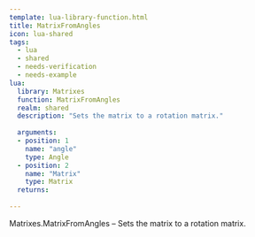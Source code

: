 ```yaml
---
template: lua-library-function.html
title: MatrixFromAngles
icon: lua-shared
tags:
  - lua
  - shared
  - needs-verification
  - needs-example
lua:
  library: Matrixes
  function: MatrixFromAngles
  realm: shared
  description: "Sets the matrix to a rotation matrix."
  
  arguments:
  - position: 1
    name: "angle"
    type: Angle
  - position: 2
    name: "Matrix"
    type: Matrix
  returns:
    
---
```


<div class="lua__search__keywords">
Matrixes.MatrixFromAngles &#x2013; Sets the matrix to a rotation matrix.
</div>
